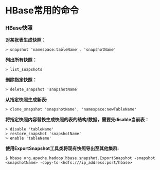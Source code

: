 # HBase常用的命令

### HBase快照

**对某张表生成快照：**

 ```shell
> snapshot 'namespace:tableName', 'snapshotName'
 ```

**列出所有快照：**

   ```shell
> list_snapshots
   ```

**删除指定快照：**

 ```shell
> delete_snapshot 'snapshotName'
 ```

**从指定快照生成新表:**

 ```shell
> clone_snapshot 'snapshotName', 'namespace:newTableName'
 ```

**将指定快照内容替换生成快照的表的结构/数据，需要先disable当前表：**

```shell
> disable 'tableName'
> restore_snapshot 'snapshotName'
> enable 'tableName'
```

**使用ExportSnapshot工具类将现有快照导出至其他集群:**

 ```shell
$ hbase org.apache.hadoop.hbase.snapshot.ExportSnapshot -snapshot <snapshotName> -copy-to <hdfs:///ip_address:port/hbase>
 ```



